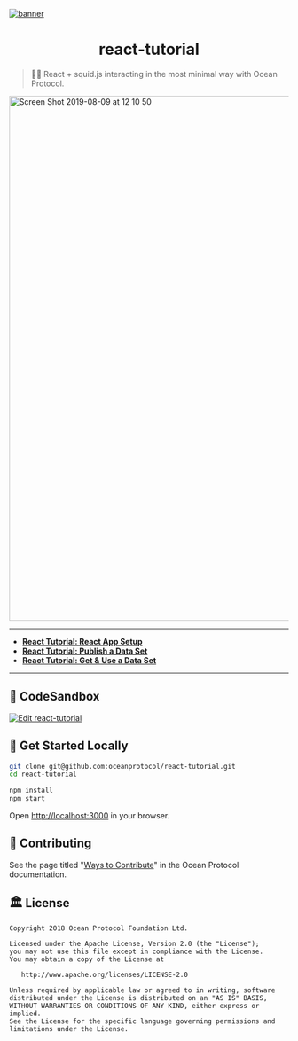 [![banner](https://raw.githubusercontent.com/oceanprotocol/art/master/github/repo-banner%402x.png)](https://oceanprotocol.com)

<h1 align="center">react-tutorial</h1>

> 🦄🦑 React + squid.js interacting in the most minimal way with Ocean Protocol.

<img width="947" alt="Screen Shot 2019-08-09 at 12 10 50" src="https://user-images.githubusercontent.com/90316/62772018-cb4e0d80-ba9e-11e9-9492-1118943c6c7b.png">

---

- [**React Tutorial: React App Setup**](https://docs.oceanprotocol.com/tutorials/react-setup/)
- [**React Tutorial: Publish a Data Set**](https://docs.oceanprotocol.com/tutorials/react-publish-data-set/)
- [**React Tutorial: Get & Use a Data Set**](https://docs.oceanprotocol.com/tutorials/react-get-use-data-set/)

---

## 🦄 CodeSandbox

[![Edit react-tutorial](https://codesandbox.io/static/img/play-codesandbox.svg)](https://codesandbox.io/s/github/oceanprotocol/react-tutorial/tree/master/?fontsize=14)

## 🦑 Get Started Locally

```bash
git clone git@github.com:oceanprotocol/react-tutorial.git
cd react-tutorial

npm install
npm start
```

Open [http://localhost:3000](http://localhost:3000) in your browser.

## 🎁 Contributing

See the page titled "[Ways to Contribute](https://docs.oceanprotocol.com/concepts/contributing/)" in the Ocean Protocol documentation.

## 🏛 License

```text
Copyright 2018 Ocean Protocol Foundation Ltd.

Licensed under the Apache License, Version 2.0 (the "License");
you may not use this file except in compliance with the License.
You may obtain a copy of the License at

   http://www.apache.org/licenses/LICENSE-2.0

Unless required by applicable law or agreed to in writing, software
distributed under the License is distributed on an "AS IS" BASIS,
WITHOUT WARRANTIES OR CONDITIONS OF ANY KIND, either express or implied.
See the License for the specific language governing permissions and
limitations under the License.
```

